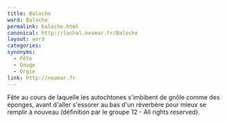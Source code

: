 ```yaml
---
title: Baloche
word: Baloche
permalink: baloche.html
canonical: http://lachal.neamar.fr/Baloche
layout: word
categories:
synonyms:
  - Fête
  - Gouge
  - Orgie
link: http://neamar.fr
---
```


Fête au cours de laquelle les autochtones s'imbibent de gnôle comme des éponges, avant d'aller s'essorer au bas d'un réverbère pour mieux se remplir à nouveau (définition par le groupe 12 - All rights reserved).

